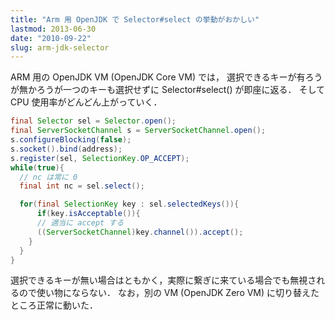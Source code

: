 ```yaml
---
title: "Arm 用 OpenJDK で Selector#select の挙動がおかしい"
lastmod: 2013-06-30
date: "2010-09-22"
slug: arm-jdk-selector
---
```

ARM 用の OpenJDK VM (OpenJDK Core VM) では，
選択できるキーが有ろうが無かろうが一つのキーも選択せずに Selector#select() が即座に返る．
そして CPU 使用率がどんどん上がっていく．

```java
final Selector sel = Selector.open();
final ServerSocketChannel s = ServerSocketChannel.open();
s.configureBlocking(false);
s.socket().bind(address);
s.register(sel, SelectionKey.OP_ACCEPT);
while(true){
  // nc は常に 0
  final int nc = sel.select();

  for(final SelectionKey key : sel.selectedKeys()){
      if(key.isAcceptable()){
      // 適当に accept する
      ((ServerSocketChannel)key.channel()).accept();
    }
  }
}
```

選択できるキーが無い場合はともかく，実際に繋ぎに来ている場合でも無視されるので使い物にならない．
なお，別の VM (OpenJDK Zero VM) に切り替えたところ正常に動いた．
